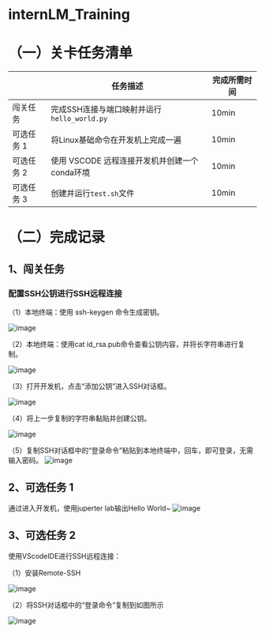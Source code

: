 # internLM_Training
# （一）关卡任务清单

|            | 任务描述                                      | 完成所需时间 |
| ---------- | --------------------------------------------- | ------------ |
| 闯关任务   | 完成SSH连接与端口映射并运行`hello_world.py`   | 10min        |
| 可选任务 1 | 将Linux基础命令在开发机上完成一遍             | 10min        |
| 可选任务 2 | 使用 VSCODE 远程连接开发机并创建一个conda环境 | 10min        |
| 可选任务 3 | 创建并运行`test.sh`文件                       | 10min        |

# （二）完成记录
## 1、闯关任务
### 配置SSH公钥进行SSH远程连接

（1）本地终端：使用 ssh-keygen 命令生成密钥。

![image](https://github.com/user-attachments/assets/6dc4e09d-db6b-4572-b031-a24f2f897982)

（2）本地终端：使用cat id_rsa.pub命令查看公钥内容，并将长字符串进行复制。

![image](https://github.com/user-attachments/assets/0edea011-2975-4564-b29c-38cc5eada922)

（3）打开开发机，点击“添加公钥”进入SSH对话框。

![image](https://github.com/user-attachments/assets/3b8b4828-99f6-4779-a194-19a89f1f8269)

（4）将上一步复制的字符串黏贴并创建公钥。

![image](https://github.com/user-attachments/assets/1c45ad52-17e5-400c-92fc-e7b54d33da51)

（5）复制SSH对话框中的“登录命令”粘贴到本地终端中，回车，即可登录，无需输入密码。
![image](https://github.com/user-attachments/assets/60b02aa1-e421-4029-affd-c633c22a37c3)


## 2、可选任务 1
通过进入开发机，使用juperter lab输出Hello World~
![image](https://github.com/user-attachments/assets/ad11c846-4984-49f7-ae51-bce601e97739)

## 3、可选任务 2
使用VScodeIDE进行SSH远程连接：

（1）安装Remote-SSH

![image](https://github.com/user-attachments/assets/c8ac6b88-9256-41b5-92eb-3794659841a0)

（2）将SSH对话框中的“登录命令”复制到如图所示

![image](https://github.com/user-attachments/assets/94242545-f0ab-4b4d-872b-e26af1d8eaea)



